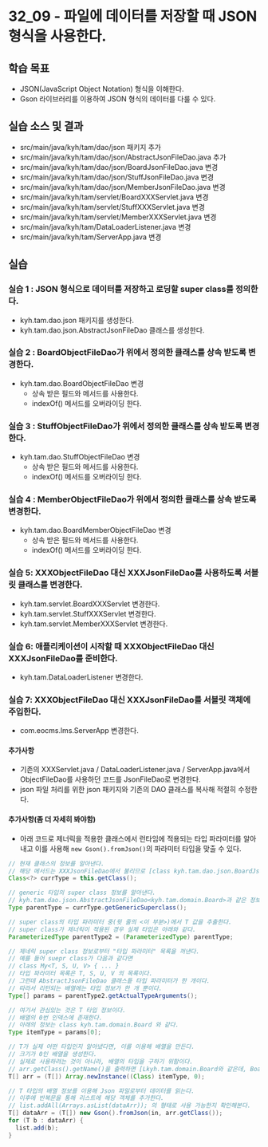 # 32_09 - 파일에 데이터를 저장할 때 JSON 형식을 사용한다.

## 학습 목표

- JSON(JavaScript Object Notation) 형식을 이해한다.
- Gson 라이브러리를 이용하여 JSON 형식의 데이터를 다룰 수 있다.

## 실습 소스 및 결과

- src/main/java/kyh/tam/dao/json 패키지 추가
- src/main/java/kyh/tam/dao/json/AbstractJsonFileDao.java 추가
- src/main/java/kyh/tam/dao/json/BoardJsonFileDao.java 변경
- src/main/java/kyh/tam/dao/json/StuffJsonFileDao.java 변경
- src/main/java/kyh/tam/dao/json/MemberJsonFileDao.java 변경
- src/main/java/kyh/tam/servlet/BoardXXXServlet.java 변경
- src/main/java/kyh/tam/servlet/StuffXXXServlet.java 변경
- src/main/java/kyh/tam/servlet/MemberXXXServlet.java 변경
- src/main/java/kyh/tam/DataLoaderListener.java 변경
- src/main/java/kyh/tam/ServerApp.java 변경

## 실습

### 실습 1 : JSON 형식으로 데이터를 저장하고 로딩할 super class를 정의한다.

- kyh.tam.dao.json 패키지를 생성한다.
- kyh.tam.dao.json.AbstractJsonFileDao 클래스를 생성한다.

### 실습 2 : BoardObjectFileDao가 위에서 정의한 클래스를 상속 받도록 변경한다.

- kyh.tam.dao.BoardObjectFileDao 변경
  - 상속 받은 필드와 메서드를 사용한다.
  - indexOf() 메서드를 오버라이딩 한다.

### 실습 3 : StuffObjectFileDao가 위에서 정의한 클래스를 상속 받도록 변경한다.

- kyh.tam.dao.StuffObjectFileDao 변경
  - 상속 받은 필드와 메서드를 사용한다.
  - indexOf() 메서드를 오버라이딩 한다.

### 실습 4 : MemberObjectFileDao가 위에서 정의한 클래스를 상속 받도록 변경한다.

- kyh.tam.dao.BoardMemberObjectFileDao 변경
  - 상속 받은 필드와 메서드를 사용한다.
  - indexOf() 메서드를 오버라이딩 한다.

### 실습 5: XXXObjectFileDao 대신 XXXJsonFileDao를 사용하도록 서블릿 클래스를 변경한다.

- kyh.tam.servlet.BoardXXXServlet 변경한다.
- kyh.tam.servlet.StuffXXXServlet 변경한다.
- kyh.tam.servlet.MemberXXXServlet 변경한다.

### 실습 6: 애플리케이션이 시작할 때 XXXObjectFileDao 대신 XXXJsonFileDao를 준비한다.

- kyh.tam.DataLoaderListener 변경한다.

### 실습 7: XXXObjectFileDao 대신 XXXJsonFileDao를 서블릿 객체에 주입한다.

- com.eocms.lms.ServerApp 변경한다.
 

#### 추가사항
- 기존의 XXXServlet.java / DataLoaderListener.java / ServerApp.java에서 ObjectFileDao를 사용하던 코드를 JsonFileDao로 변경한다.
- json 파일 처리를 위한 json 패키지와 기존의 DAO 클래스를 복사해 적절히 수정한다.

  
#### 추가사항(좀 더 자세히 봐야함)
- 아래 코드로 제너릭을 적용한 클래스에서 런타임에 적용되는 타입 파라미터를 알아내고 이를 사용해 `new Gson().fromJson()`의 파라미터 타입을 맞출 수 있다.
```java
// 현재 클래스의 정보를 알아낸다.
// 해당 메서드는 XXXJsonFileDao에서 불리므로 [class kyh.tam.dao.json.BoardJsonFileDao] 와 같은 정보를 얻을 수 있다.
Class<?> currType = this.getClass();

// generic 타입의 super class 정보를 알아낸다.
// kyh.tam.dao.json.AbstractJsonFileDao<kyh.tam.domain.Board>과 같은 정보를 얻을 수 있다.
Type parentType = currType.getGenericSuperclass();

// super class의 타입 파라미터 중(윗 줄의 <이 부분>)에서 T 값을 추출한다.
// super class가 제너릭이 적용된 경우 실제 타입은 아래와 같다.
ParameterizedType parentType2 = (ParameterizedType) parentType;

// 제네릭 super class 정보로부터 "타입 파라미터" 목록을 꺼낸다.
// 예를 들어 suepr class가 다음과 같다면
// class My<T, S, U, V> { ... }
// 타입 파라미터 목록은 T, S, U, V 의 목록이다.
// 그런데 AbstractJsonFileDao 클래스틑 타입 파라미터가 한 개이다.
// 따라서 리턴되는 배열에는 타입 정보가 한 개 뿐이다.
Type[] params = parentType2.getActualTypeArguments();

// 여기서 관심있는 것은 T 타입 정보이다.
// 배열의 0번 인덱스에 존재한다.
// 아래의 정보는 class kyh.tam.domain.Board 와 같다.
Type itemType = params[0];

// T가 실제 어떤 타입인지 알아냈다면, 이를 이용해 배열을 만든다.
// 크기가 0인 배열을 생성한다.
// 실제로 사용하려는 것이 아니라, 배열의 타입을 구하기 위함이다.
// arr.getClass().getName()을 출력하면 [Lkyh.tam.domain.Board와 같은데, Board 타입의 배열인 것이다.
T[] arr = (T[]) Array.newInstance((Class) itemType, 0);

// T 타입의 배열 정보를 이용해 Json 파일로부터 데이터를 읽는다.
// 이후에 반복문을 통해 리스트에 해당 객체를 추가한다.
// list.addAll(Arrays.asList(dataArr)); 의 형태로 사용 가능한지 확인해본다.
T[] dataArr = (T[]) new Gson().fromJson(in, arr.getClass());
for (T b : dataArr) {
  list.add(b);
}
```